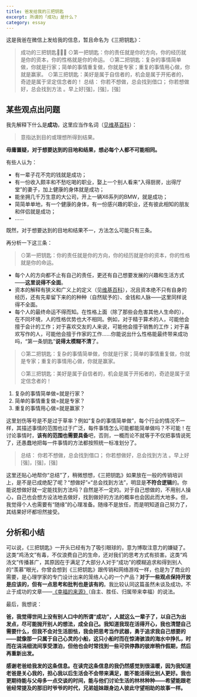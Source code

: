 ```yaml
---
title: 爸发给我的三把钥匙
excerpt: 所谓的「成功」是什么？
category: essay
---
```


这是我爸在微信上发给我的信息，暂且命名为《三把钥匙》：
> 成功的三把钥匙🔑🔑🔑
> ⊙第一把钥匙：你的责任就是你的方向，你的经历就是你的资本，你的性格就是你的命运。
> ⊙第二把钥匙：复杂的事情简单做，你就是行家；简单的事情重复做，你就是专家；重复的事情用心做，你就是赢家。
> ⊙第三把钥匙：美好是属于自信者的，机会是属于开拓者的，奇迹是属于坚定信念者的！
> 总结：
> 你若不想做，总会找到借口；
> 你若想做好，总会找到方法 。早上好[强]，[强]，[强]



## 某些观点出问题

我先解释下什么是**成功**，这里应当作名词（[见维基百科](https://zh.wikipedia.org/wiki/%E6%88%90%E5%8A%9F)）：

> 意指达到目的或理想所得到结果。



**毋庸置疑，对于想要达到的目地和结果，想必每个人都不可能相同。**

有些人认为：

- 有一辈子花不完的钱就是成功；
- 有一份收入颇丰和不愁吃喝的职业，娶上一个别人看来“入得厨房，出得厅堂”的妻子，加上健康的身体就是成功；
- 能坐拥几千万生意的大公司，开上一辆X6系列的BMW，就是成功；
- 简简单单地，有一个健康的身体，有一份感兴趣的职业，还有彼此相知的朋友和伴侣就是成功；
- ......

既然，对于想要达到的目地和结果不一，方法怎么可能只有三条。



再分析一下这三条：

> ⊙第一把钥匙：你的责任就是你的方向，你的经历就是你的资本，你的性格就是你的命运。

- 每个人的方向都不止有自己的责任，更还有自己想要发展的兴趣和生活方式——**这里说得不全面**。
- 资本的解释有狭义和广义上的定义（见[维基百科](https://zh.wikipedia.org/wiki/资本)），况且资本绝不只有自身的经历，还有先辈留下来的的种种（自然赋予的）、金钱和人脉——这里同样说得不全面。
- 每个人的最终命运不得而知。在性格上面（除了那些会危害其他人生命的），在不同坏境，人的性格优势也大不相同。例如，对于精于算术的人，可能他会擅于会计的工作；对于喜欢交友的人来说，可能他会擅于销售的工作；对于喜欢写作的人，可能他会擅于作家的工作......你能说出什么性格能最终带来成功吗，“第一条钥匙”**说得太模糊不清**了。





> ⊙第二把钥匙：复杂的事情简单做，你就是行家；简单的事情重复做，你就是专家；重复的事情用心做，你就是赢家。
>
> ⊙第三把钥匙：美好是属于自信者的，机会是属于开拓者的，奇迹是属于坚定信念者的！

1. 复杂的事情简单做=就是行家？
2. 简单的事情重复做=就是专家？
3. 重复的事情用心做=就是赢家？

这里划伤等号是不是过于草率？例如“复杂的事情简单做”，每个行业的情况不一样，其描述事情的范围也过于广泛，每件事情怎么可能都能简单做吗？不可能！在讨论事情时，**该有的范围也需要具备**吧，否则，一概而论不就等于不仅把事情说死了，还愚蠢地把每一件事情的方法都按照统一标准划分了。



> 总结：
> 你若不想做，总会找到借口；
> 你若想做好，总会找到方法 。早上好[强]，[强]，[强]

这里还贴心地帮你“总结”了，稍微想想，《三把钥匙》如果放在一般的传销培训上，是不是已成绝配了呢？“想做好”=“总会找到方法”，明显是**不符合逻辑**的。你能说想做好就一定能找到方法吗？自然是不一定的。对于自己想做的，不用别人操心，自己也会想方设法地去做好，找到做好的方法的概率也会因此而大地多。但，我觉得个人也需要有“随缘”的心理准备。随缘不是放任，而是明知道自己努力了，其结果好坏都坦然接受。



## 分析和小结

可以说，《三把钥匙》一开头已经有为了吸引眼球的，意为博取注意力的嫌疑了。这类“鸡汤文”有毒，不仅浪费自己的生命，还对我们的思考方式有损害。这类“鸡汤文”传播甚广，其原因在于满足了大部分人对于“成功”的模糊追求和得到别人的“羡慕”眼光，你曾会想到《三把钥匙》跟传销和网络游戏一样，也是为了商业的需要，是心理学家的专门设计出来的笼络人心的一个产品？**对于一些观点保持开放是应该的，但有一点思考和批判也是该有的**。我比较认同这篇虽然未谈及成功，不止于成功的文章——[《幸福的来源》](http://www.yangzhiping.com/psy/needs.html)（自主、胜任、归属带来幸福）的说法。




最后，我想说：

**爸，我觉得世间上没有别人口中的所谓“成功”，人就这么一辈子了，以自己为出发点，尽可能抛开别人的想法，成全自己。我知道我现在活得开心，我也清楚自己需要什么，但我不会对生活胆怯，我会把思考当作武器，勇于追求我自己想要的——就像那一只属于自己心灵的小船，这只小船时而在惊涛骇浪的海水中挣扎，时而在涓涓细流间享受漂泊，但他也会时常找到一些可供停靠的彼岸稍作假期，然后再重新出发。**

**感谢老爸给我发的这条信息。在读完这条信息的我仍然感觉到很温暖，因为我知道老爸是关心我的，担心我以后生活会不会带来满足，能不能活得比别人更好。我也更期待能与父母多一点交谈的时间，能与他们讨论生活的林林种种——希望能跟老爸经常提及的那旧时爷爷的时代，兄弟姐妹跟身边人彼此守望相助的故事一样。**
